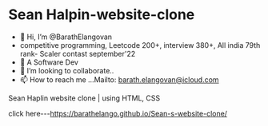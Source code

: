 # Sean Halpin-website-clone

- 👋 Hi, I’m @BarathElangovan
- competitive programming, Leetcode 200+, interview 380+, All india 79th rank- Scaler contast september'22
- 👀 A Software Dev
- 💞️ I’m looking to collaborate..
- 📫 How to reach me ...Mailto: barath.elangovan@icloud.com

 Sean Haplin website clone | using HTML, CSS

click here---https://barathelango.github.io/Sean-s-website-clone/
